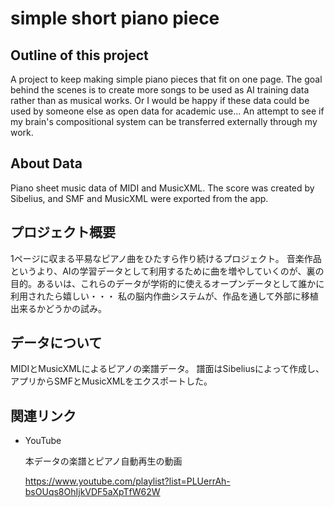 # simple short piano piece

## Outline of this project

A project to keep making simple piano pieces that fit on one page.
The goal behind the scenes is to create more songs to be used as AI training data rather than as musical works. Or I would be happy if these data could be used by someone else as open data for academic use...
An attempt to see if my brain's compositional system can be transferred externally through my work.

## About Data

Piano sheet music data of MIDI and MusicXML.
The score was created by Sibelius, and SMF and MusicXML were exported from the app.

## プロジェクト概要

1ページに収まる平易なピアノ曲をひたすら作り続けるプロジェクト。
音楽作品というより、AIの学習データとして利用するために曲を増やしていくのが、裏の目的。あるいは、これらのデータが学術的に使えるオープンデータとして誰かに利用されたら嬉しい・・・
私の脳内作曲システムが、作品を通して外部に移植出来るかどうかの試み。

## データについて

MIDIとMusicXMLによるピアノの楽譜データ。
譜面はSibeliusによって作成し、アプリからSMFとMusicXMLをエクスポートした。


## 関連リンク

* YouTube
    
    本データの楽譜とピアノ自動再生の動画
    
    https://www.youtube.com/playlist?list=PLUerrAh-bsOUqs8OhIjkVDF5aXpTfW62W


